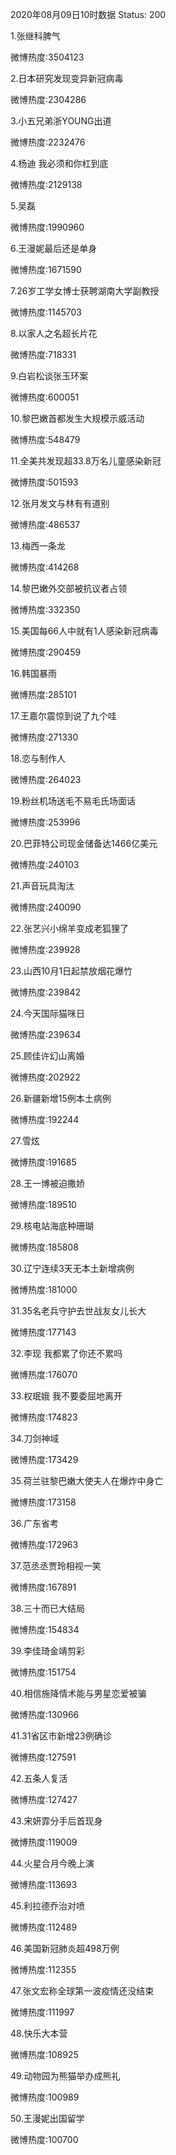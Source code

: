 2020年08月09日10时数据
Status: 200

1.张继科脾气

微博热度:3504123

2.日本研究发现变异新冠病毒

微博热度:2304286

3.小五兄弟浙YOUNG出道

微博热度:2232476

4.杨迪 我必须和你杠到底

微博热度:2129138

5.吴磊

微博热度:1990960

6.王漫妮最后还是单身

微博热度:1671590

7.26岁工学女博士获聘湖南大学副教授

微博热度:1145703

8.以家人之名超长片花

微博热度:718331

9.白岩松谈张玉环案

微博热度:600051

10.黎巴嫩首都发生大规模示威活动

微博热度:548479

11.全美共发现超33.8万名儿童感染新冠

微博热度:501593

12.张月发文与林有有道别

微博热度:486537

13.梅西一条龙

微博热度:414268

14.黎巴嫩外交部被抗议者占领

微博热度:332350

15.美国每66人中就有1人感染新冠病毒

微博热度:290459

16.韩国暴雨

微博热度:285101

17.王嘉尔震惊到说了九个哇

微博热度:271330

18.恋与制作人

微博热度:264023

19.粉丝机场送毛不易毛氏场面话

微博热度:253996

20.巴菲特公司现金储备达1466亿美元

微博热度:240103

21.声音玩具淘汰

微博热度:240090

22.张艺兴小绵羊变成老狐狸了

微博热度:239928

23.山西10月1日起禁放烟花爆竹

微博热度:239842

24.今天国际猫咪日

微博热度:239634

25.顾佳许幻山离婚

微博热度:202922

26.新疆新增15例本土病例

微博热度:192244

27.雪炫

微博热度:191685

28.王一博被迫撒娇

微博热度:189510

29.核电站海底种珊瑚

微博热度:185808

30.辽宁连续3天无本土新增病例

微博热度:181000

31.35名老兵守护去世战友女儿长大

微博热度:177143

32.李现 我都累了你还不累吗

微博热度:176070

33.权珉娥 我不要委屈地离开

微博热度:174823

34.刀剑神域

微博热度:173429

35.荷兰驻黎巴嫩大使夫人在爆炸中身亡

微博热度:173158

36.广东省考

微博热度:172963

37.范丞丞贾玲相视一笑

微博热度:167891

38.三十而已大结局

微博热度:154834

39.李佳琦金靖剪彩

微博热度:151754

40.相信施降情术能与男星恋爱被骗

微博热度:130966

41.31省区市新增23例确诊

微博热度:127591

42.五条人复活

微博热度:127427

43.宋妍霏分手后首现身

微博热度:119009

44.火星合月今晚上演

微博热度:113693

45.利拉德乔治对喷

微博热度:112489

46.美国新冠肺炎超498万例

微博热度:112355

47.张文宏称全球第一波疫情还没结束

微博热度:111997

48.快乐大本营

微博热度:108925

49.动物园为熊猫举办成熊礼

微博热度:100989

50.王漫妮出国留学

微博热度:100700

